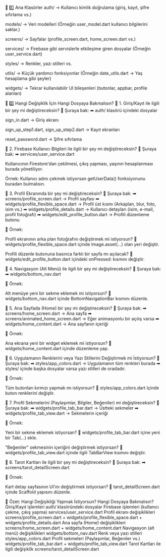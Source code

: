 📁 1️⃣ Ana Klasörler
auth/ → Kullanıcı kimlik doğrulama (giriş, kayıt, şifre sıfırlama vs.)

models/ → Veri modelleri (Örneğin user_model.dart kullanıcı bilgilerini saklar.)

screens/ → Sayfalar (profile_screen.dart, home_screen.dart vs.)

services/ → Firebase gibi servislerle etkileşime giren dosyalar (Örneğin user_service.dart)

styles/ → Renkler, yazı stilleri vs.

utils/ → Küçük yardımcı fonksiyonlar (Örneğin date_utils.dart → Yaş hesaplama gibi şeyler)

widgets/ → Tekrar kullanılabilir UI bileşenleri (butonlar, appbar, profile alanları)

📂 2️⃣ Hangi Değişiklik İçin Hangi Dosyaya Bakmalısın?
🔹 1. Giriş/Kayıt ile ilgili bir şey mi değiştireceksin?
📌 Şuraya bak:
➡ auth/ klasörü içindeki dosyalar

sign_in.dart → Giriş ekranı

sign_up_step1.dart, sign_up_step2.dart → Kayıt ekranları

reset_password.dart → Şifre sıfırlama

🔹 2. Firebase Kullanıcı Bilgileri ile ilgili bir şey mi değiştireceksin?
📌 Şuraya bak:
➡ services/user_service.dart

Kullanıcının Firestore'dan çekilmesi, çıkış yapması, yaşının hesaplanması burada yönetiliyor.

Örnek: Kullanıcı adını çekmek istiyorsan getUserData() fonksiyonunu buradan bulmalısın.

🔹 3. Profil Ekranında bir şey mi değiştireceksin?
📌 Şuraya bak:
➡ screens/profile_screen.dart → Profil sayfası
➡ widgets/profile_flexible_space.dart → Profil üst kısmı (Arkaplan, blur, foto, isim vs.)
➡ widgets/profile_details.dart → Kullanıcı detayları (isim, e-mail, profil fotoğrafı)
➡ widgets/edit_profile_button.dart → Profili düzenleme butonu

🔹 Örnek:

Profil ekranının arka plan fotoğrafını değiştirmek mi istiyorsun?
📌 widgets/profile_flexible_space.dart içinde Image.asset(...) olan yeri değiştir.

Profili düzenle butonuna basınca farklı bir sayfa mı açılacak?
📌 widgets/edit_profile_button.dart içindeki onPressed: kısmını değiştir.

🔹 4. Navigasyon (Alt Menü) ile ilgili bir şey mi değiştireceksin?
📌 Şuraya bak:
➡ widgets/bottom_nav.dart

🔹 Örnek:

Alt menüye yeni bir sekme eklemek mi istiyorsun?
📌 widgets/bottom_nav.dart içinde BottomNavigationBar kısmını düzenle.

🔹 5. Ana Sayfada (Home) bir şey mi değiştireceksin?
📌 Şuraya bak:
➡ screens/home_screen.dart → Ana sayfa
➡ screens/animated_home_screen.dart → Eğer animasyonlu bir açılış varsa
➡ widgets/home_content.dart → Ana sayfanın içeriği

🔹 Örnek:

Ana ekrana yeni bir widget eklemek mi istiyorsun?
📌 widgets/home_content.dart içinde düzenleme yap.

🔹 6. Uygulamanın Renklerini veya Yazı Stillerini Değiştirmek mi İstiyorsun?
📌 Şuraya bak:
➡ styles/app_colors.dart → Uygulamanın tüm renkleri burada
➡ styles/ içinde başka dosyalar varsa yazı stilleri de oradadır.

🔹 Örnek:

Tüm butonları kırmızı yapmak mı istiyorsun?
📌 styles/app_colors.dart içinde buton renklerini değiştir.

🔹 7. Profil Sekmelerini (Paylaşımlar, Bilgiler, Beğeniler) mi değiştireceksin?
📌 Şuraya bak:
➡ widgets/profile_tab_bar.dart → Üstteki sekmeler
➡ widgets/profile_tab_view.dart → Sekmelerin içeriği

🔹 Örnek:

Yeni bir sekme eklemek istiyorsan?
📌 widgets/profile_tab_bar.dart içine yeni bir Tab(...) ekle.

"Beğeniler" sekmesinin içeriğini değiştirmek istiyorsan?
📌 widgets/profile_tab_view.dart içinde ilgili TabBarView kısmını değiştir.

🔹 8. Tarot Kartları ile ilgili bir şey mi değiştireceksin?
📌 Şuraya bak:
➡ screens/tarot_detailScreen.dart

🔹 Örnek:

Kart detay sayfasının UI’ını değiştirmek istiyorsan?
📌 tarot_detailScreen.dart içinde Scaffold yapısını düzenle.

🚀 Özet:
Hangi Değişikliği Yapmak İstiyorsun? Hangi Dosyaya Bakmalısın?
Giriş/Kayıt işlemleri auth/ klasöründeki dosyalar
Firebase işlemleri (kullanıcı çekme, çıkış yapma) services/user_service.dart
Profil ekranı değişiklikleri screens/profile_screen.dart + widgets/profile_flexible_space.dart + widgets/profile_details.dart
Ana sayfa (Home) değişiklikleri screens/home_screen.dart + widgets/home_content.dart
Navigasyon (alt menü) değişiklikleri widgets/bottom_nav.dart
Renk veya yazı stilleri styles/app_colors.dart
Profil sekmeleri (Paylaşımlar, Beğeniler vs.) widgets/profile_tab_bar.dart + widgets/profile_tab_view.dart
Tarot Kartları ile ilgili değişiklik screens/tarot_detailScreen.dart
